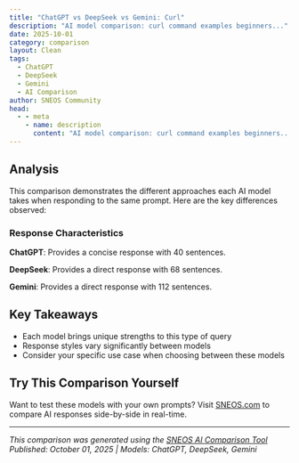 ```yaml
---
title: "ChatGPT vs DeepSeek vs Gemini: Curl"
description: "AI model comparison: curl command examples beginners..."
date: 2025-10-01
category: comparison
layout: Clean
tags:
  - ChatGPT
  - DeepSeek
  - Gemini
  - AI Comparison
author: SNEOS Community
head:
  - - meta
    - name: description
      content: "AI model comparison: curl command examples beginners..."
---
```


<ChatComparison
  title="ChatGPT vs DeepSeek vs Gemini: Curl"
  prompt="curl command examples beginners"
  :responses='{
    "ChatGPT": "Sure! Here are some simple \u0060curl\u0060 command examples for beginners to help you get started with making HTTP requests from the command line:\n\n1. **Fetch a Webpage (HTTP GET Request)**\n\u0060\u0060\u0060bash\ncurl https://www.example.com\n\u0060\u0060\u0060\nThis command downloads and displays the HTML content of the webpage.\n\n2. **Save the Output to a File**\n\u0060\u0060\u0060bash\ncurl -o example.html https://www.example.com\n\u0060\u0060\u0060\nThe \u0060-o\u0060 option saves the output to \u0060example.html\u0060 instead of displaying it.\n\n3. **Follow Redirects**\n\u0060\u0060\u0060bash\ncurl -L http://example.com\n\u0060\u0060\u0060\nSometimes URLs redirect to other URLs. The \u0060-L\u0060 flag tells \u0060curl\u0060 to follow these redirects.\n\n4. **Show Response Headers**\n\u0060\u0060\u0060bash\ncurl -I https://www.example.com\n\u0060\u0060\u0060\nThe \u0060-I\u0060 option fetches and displays only the HTTP headers (not the body).\n\n5. **Send a POST Request with Data**\n\u0060\u0060\u0060bash\ncurl -X POST -d \u0022name=John\u0026age=30\u0022 https://httpbin.org/post\n\u0060\u0060\u0060\nThis sends form data (\u0060name\u0060 and \u0060age\u0060) via POST.\n\n6. **Send JSON Data in a POST Request**\n\u0060\u0060\u0060bash\ncurl -X POST -H \u0022Content-Type: application/json\u0022 -d \u0027{\u0022name\u0022:\u0022John\u0022,\u0022age\u0022:30}\u0027 https://httpbin.org/post\n\u0060\u0060\u0060\nSet header to JSON and send JSON data.\n\n7. **Pass Authentication Credentials**\n\u0060\u0060\u0060bash\ncurl -u username:password https://example.com/protected\n\u0060\u0060\u0060\nUse \u0060-u\u0060 for basic HTTP authentication.\n\n8. **Download a File**\n\u0060\u0060\u0060bash\ncurl -O https://example.com/file.zip\n\u0060\u0060\u0060\n\u0060-O\u0060 saves the file with its original name.\n\n9. **Verbose Output (Detailed Request and Response)**\n\u0060\u0060\u0060bash\ncurl -v https://www.example.com\n\u0060\u0060\u0060\nUseful for debugging HTTP requests.\n\n10. **Send a Custom Header**\n\u0060\u0060\u0060bash\ncurl -H \u0022X-Custom-Header: value\u0022 https://www.example.com\n\u0060\u0060\u0060\n\n---\n\nIf you want explanation on any particular example or more advanced usage, just let me know!",
    "DeepSeek": "Here are practical cURL command examples for beginners, starting from basic to more advanced usage:\n\n## 1. Basic GET Requests\n\n\u0060\u0060\u0060bash\n# Simple GET request\ncurl https://jsonplaceholder.typicode.com/posts\n\n# Save output to a file\ncurl -o output.txt https://jsonplaceholder.typicode.com/posts\n\n# Follow redirects automatically\ncurl -L https://httpbin.org/redirect/1\n\n# Show request details (verbose mode)\ncurl -v https://jsonplaceholder.typicode.com/posts/1\n\u0060\u0060\u0060\n\n## 2. POST Requests\n\n\u0060\u0060\u0060bash\n# Simple POST with data\ncurl -X POST https://httpbin.org/post -d \u0022name=John\u0026age=30\u0022\n\n# POST with JSON data\ncurl -X POST https://httpbin.org/post \\\n  -H \u0022Content-Type: application/json\u0022 \\\n  -d \u0027{\u0022name\u0022:\u0022John\u0022,\u0022age\u0022:30}\u0027\n\n# POST with form data\ncurl -X POST https://httpbin.org/post \\\n  -F \u0022name=John\u0022 \\\n  -F \u0022age=30\u0022 \\\n  -F \u0022file=@document.txt\u0022\n\u0060\u0060\u0060\n\n## 3. Headers and Authentication\n\n\u0060\u0060\u0060bash\n# Add custom headers\ncurl -H \u0022Authorization: Bearer token123\u0022 \\\n     -H \u0022User-Agent: MyApp/1.0\u0022 \\\n     https://api.example.com/data\n\n# Basic authentication\ncurl -u username:password https://api.example.com/protected\n\n# View response headers only\ncurl -I https://jsonplaceholder.typicode.com/posts/1\n\u0060\u0060\u0060\n\n## 4. File Operations\n\n\u0060\u0060\u0060bash\n# Download a file\ncurl -O https://example.com/file.zip\n\n# Download with custom filename\ncurl -o myfile.zip https://example.com/file.zip\n\n# Upload a file\ncurl -X POST https://example.com/upload \\\n  -F \u0022file=@localfile.txt\u0022\n\u0060\u0060\u0060\n\n## 5. Useful Options and Flags\n\n\u0060\u0060\u0060bash\n# Limit download speed (10KB/s)\ncurl --limit-rate 10K https://example.com/largefile.zip\n\n# Resume interrupted download\ncurl -C - -O https://example.com/largefile.zip\n\n# Ignore SSL certificate verification (not recommended for production)\ncurl -k https://self-signed-cert-site.com\n\n# Show only the response body (silent mode)\ncurl -s https://jsonplaceholder.typicode.com/posts/1\n\u0060\u0060\u0060\n\n## 6. Practical Examples\n\n\u0060\u0060\u0060bash\n# Check if a website is up\ncurl -I -s -o /dev/null -w \u0022%{http_code}\u0022 https://google.com\n\n# Test API endpoint\ncurl -X GET \u0022https://api.github.com/users/octocat\u0022\n\n# Submit form data\ncurl -X POST \u0022https://httpbin.org/post\u0022 \\\n  -d \u0022username=testuser\u0022 \\\n  -d \u0022password=testpass\u0022\n\n# Download with progress bar\ncurl -# -O https://releases.ubuntu.com/22.04/ubuntu-22.04-desktop-amd64.iso\n\u0060\u0060\u0060\n\n## 7. Working with APIs\n\n\u0060\u0060\u0060bash\n# GET request with parameters\ncurl \u0022https://api.github.com/search/repositories?q=curl\u002Blanguage:python\u0022\n\n# PUT request to update resource\ncurl -X PUT https://api.example.com/users/1 \\\n  -H \u0022Content-Type: application/json\u0022 \\\n  -d \u0027{\u0022name\u0022:\u0022John Updated\u0022}\u0027\n\n# DELETE request\ncurl -X DELETE https://api.example.com/users/1\n\u0060\u0060\u0060\n\n## 8. Useful Response Formatting\n\n\u0060\u0060\u0060bash\n# Pretty print JSON response\ncurl -s https://jsonplaceholder.typicode.com/posts/1 | python -m json.tool\n\n# Or use jq if installed\ncurl -s https://jsonplaceholder.typicode.com/posts/1 | jq \u0027.\u0027\n\n# Show timing information\ncurl -w \u0022@curl-format.txt\u0022 https://jsonplaceholder.typicode.com/posts/1\n\u0060\u0060\u0060\n\nCreate a \u0060curl-format.txt\u0060 file with:\n\u0060\u0060\u0060\n    time_namelookup:  %{time_namelookup}s\\n\n       time_connect:  %{time_connect}s\\n\n    time_appconnect:  %{time_appconnect}s\\n\n   time_pretransfer:  %{time_pretransfer}s\\n\n      time_redirect:  %{time_redirect}s\\n\n time_starttransfer:  %{time_starttransfer}s\\n\n                    ----------\\n\n         time_total:  %{time_total}s\\n\n\u0060\u0060\u0060\n\n## Common Options Summary:\n- \u0060-X\u0060: Specify HTTP method (GET, POST, PUT, DELETE)\n- \u0060-H\u0060: Add headers\n- \u0060-d\u0060: Send data in request body\n- \u0060-F\u0060: Send form data\n- \u0060-o\u0060: Save output to file\n- \u0060-O\u0060: Save with remote filename\n- \u0060-v\u0060: Verbose output\n- \u0060-s\u0060: Silent mode\n- \u0060-L\u0060: Follow redirects\n- \u0060-u\u0060: Authentication\n- \u0060-I\u0060: Show headers only\n\nStart with simple GET requests and gradually try more complex operations as you get comfortable!",
    "Gemini": "## Curl Command Examples for Beginners\n\n\u0060curl\u0060 is a powerful command-line tool for transferring data with URLs. It\u0027s widely used for testing APIs, downloading files, and interacting with web services. Here are some basic examples to get you started:\n\n**1. Simple Request - Getting a Webpage:**\n\n   The most basic use of \u0060curl\u0060 is to fetch the HTML content of a webpage:\n\n   \u0060\u0060\u0060bash\n   curl https://www.example.com\n   \u0060\u0060\u0060\n\n   This command sends an HTTP GET request to \u0060https://www.example.com\u0060 and displays the HTML source code in your terminal.\n\n**2. Saving Output to a File:**\n\n   Instead of printing the output to the console, you can save it to a file using the \u0060-o\u0060 or \u0060-O\u0060 option.\n\n   * **\u0060-o\u0060 (lowercase o) - Specifies the output filename:**\n\n     \u0060\u0060\u0060bash\n     curl -o my_webpage.html https://www.example.com\n     \u0060\u0060\u0060\n     This downloads the content of \u0060https://www.example.com\u0060 and saves it to a file named \u0060my_webpage.html\u0060 in the current directory.\n\n   * **\u0060-O\u0060 (uppercase O) - Uses the filename from the URL:**\n\n     \u0060\u0060\u0060bash\n     curl -O https://www.example.com/images/logo.png\n     \u0060\u0060\u0060\n     This downloads the image \u0060logo.png\u0060 from the specified URL and saves it to your current directory with the same filename (\u0060logo.png\u0060).\n\n**3.  Showing HTTP Headers:**\n\n   To view the HTTP headers along with the content, use the \u0060-i\u0060 option:\n\n   \u0060\u0060\u0060bash\n   curl -i https://www.example.com\n   \u0060\u0060\u0060\n\n   This will show the HTTP headers (e.g., Content-Type, Date, Server) *before* the HTML content.\n\n**4.  Following Redirects:**\n\n   Some URLs will redirect you to another URL.  To automatically follow redirects, use the \u0060-L\u0060 option:\n\n   \u0060\u0060\u0060bash\n   curl -L https://bit.ly/shortened-url\n   \u0060\u0060\u0060\n\n   This is useful when dealing with shortened URLs or when a website has moved to a new address.\n\n**5.  Making a POST Request:**\n\n   To send data to a server using the POST method, you can use the \u0060-d\u0060 (or \u0060--data\u0060) option.  This is often used for submitting forms or sending data to APIs.\n\n   \u0060\u0060\u0060bash\n   curl -d \u0022name=John\u0026age=30\u0022 https://www.example.com/submit-form\n   \u0060\u0060\u0060\n\n   This sends the data \u0060name=John\u0026age=30\u0060 to the URL \u0060https://www.example.com/submit-form\u0060 as if it were submitted from a form. The \u0060-d\u0060 option will set the \u0060Content-Type\u0060 header to \u0060application/x-www-form-urlencoded\u0060.\n\n   **Important Note:**  Often APIs expect data in JSON format.  See example 8 for that.\n\n**6.  Setting Custom Headers:**\n\n   You can set custom HTTP headers using the \u0060-H\u0060 option.  This is often needed for authentication, specifying content types, or other API interactions.\n\n   \u0060\u0060\u0060bash\n   curl -H \u0022Content-Type: application/json\u0022 -H \u0022Authorization: Bearer YOUR_API_TOKEN\u0022 https://api.example.com/resource\n   \u0060\u0060\u0060\n\n   This sends two headers:\n    * \u0060Content-Type: application/json\u0060  (tells the server the data is in JSON format)\n    * \u0060Authorization: Bearer YOUR_API_TOKEN\u0060 (often used for API authentication)\n\n**7.  Getting More Verbose Output:**\n\n   For more detailed information about the request, use the \u0060-v\u0060 option:\n\n   \u0060\u0060\u0060bash\n   curl -v https://www.example.com\n   \u0060\u0060\u0060\n\n   This will show the entire request process, including the headers sent and received, which can be helpful for debugging.\n\n**8. Sending JSON Data with POST:**\n\n   To send JSON data in a POST request, you need to set the \u0060Content-Type\u0060 header to \u0060application/json\u0060.  You\u0027ll also need to format the data as a valid JSON string.\n\n   \u0060\u0060\u0060bash\n   curl -H \u0022Content-Type: application/json\u0022 -d \u0027{\u0022name\u0022: \u0022John\u0022, \u0022age\u0022: 30}\u0027 https://www.example.com/api/users\n   \u0060\u0060\u0060\n\n   *  **\u0060\u0027{\u0022name\u0022: \u0022John\u0022, \u0022age\u0022: 30}\u0027\u0060**: This is a JSON string containing the data to send.  Make sure it\u0027s valid JSON.\n   *  \u0060-H \u0022Content-Type: application/json\u0022\u0060:  This is *crucial*.  It tells the server that the data being sent is in JSON format.  Without this, the server may misinterpret the data.\n\n**9.  Using a User-Agent:**\n\n   Some websites or APIs may behave differently based on the User-Agent string. You can set a custom User-Agent using the \u0060-A\u0060 or \u0060--user-agent\u0060 option:\n\n   \u0060\u0060\u0060bash\n   curl -A \u0022MyCustomUserAgent/1.0\u0022 https://www.example.com\n   \u0060\u0060\u0060\n\n   This tells the server that your request is coming from a client with the User-Agent string \u0022MyCustomUserAgent/1.0\u0022.  This can be useful for simulating different browsers or clients.\n\n**10. Downloading a File with Progress Bar:**\n\n   To show a progress bar while downloading a file, use the \u0060#\u0060 symbol instead of \u0060-o\u0060 or \u0060-O\u0060.  However, using \u0060#\u0060 requires redirection to standard output (your terminal), so you also need to combine it with appropriate tools like \u0060pv\u0060 (pipe viewer) to avoid garbling the output if you are piping to another command.\n\n   \u0060\u0060\u0060bash\n   curl https://www.example.com/largefile.zip | pv \u003E largefile.zip\n   \u0060\u0060\u0060\n\n   This pipes the output of \u0060curl\u0060 to \u0060pv\u0060, which displays a progress bar, and then redirects \u0060pv\u0060\u0027s output (the downloaded file) to \u0060largefile.zip\u0060.  You\u0027ll likely need to install \u0060pv\u0060 (\u0060sudo apt-get install pv\u0060 or \u0060brew install pv\u0060).\n\n   A more straightforward (but potentially less feature-rich) option is \u0060-#\u0060:\n\n   \u0060\u0060\u0060bash\n   curl -# https://www.example.com/largefile.zip -o largefile.zip\n   \u0060\u0060\u0060\n\n   This displays a simple progress bar using \u0060#\u0060 characters.\n\n**11. Dealing with Authentication (Basic Auth):**\n\n   If a website requires basic authentication (username and password), you can use the \u0060-u\u0060 option:\n\n   \u0060\u0060\u0060bash\n   curl -u username:password https://www.example.com/protected-resource\n   \u0060\u0060\u0060\n\n   Replace \u0060username\u0060 and \u0060password\u0060 with your actual credentials. **Security Warning:** This transmits your password in plain text, so only use it over HTTPS (secure connections) and be aware of the risks.  Consider using more secure authentication methods if available.\n\n**12. Deleting Resources (DELETE):**\n\n    To send a DELETE request (e.g., to delete a resource on a server), use the \u0060-X\u0060 option:\n\n    \u0060\u0060\u0060bash\n    curl -X DELETE https://api.example.com/resource/123\n    \u0060\u0060\u0060\n\n    This sends a DELETE request to the specified URL.  DELETE requests are often used in RESTful APIs.\n\n**Important Considerations:**\n\n* **HTTPS:** Always prefer using \u0060https://\u0060 URLs for secure communication.\n* **Error Handling:** \u0060curl\u0060 returns exit codes.  A code of 0 usually means success.  Non-zero codes indicate errors.  You can check the exit code in a script using \u0060$?\u0060 (in bash).\n* **Man Page:**  The \u0060curl\u0060 command has a very extensive man page.  Type \u0060man curl\u0060 in your terminal to see all available options and features.\n* **Context is Key:** The specific options and data you need to send with \u0060curl\u0060 will depend entirely on the API or web service you\u0027re interacting with.  Always refer to the API documentation.\n\nThis covers the most common basic uses of \u0060curl\u0060.  Experiment with these examples, and refer to the \u0060curl\u0060 documentation for more advanced options as needed.  Good luck!\n"
  }'
  published-date="18:57"
/>

## Analysis

This comparison demonstrates the different approaches each AI model takes when responding to the same prompt. Here are the key differences observed:

### Response Characteristics

**ChatGPT**: Provides a concise response with 40 sentences. 

**DeepSeek**: Provides a direct response with 68 sentences. 

**Gemini**: Provides a direct response with 112 sentences. 

## Key Takeaways

- Each model brings unique strengths to this type of query
- Response styles vary significantly between models
- Consider your specific use case when choosing between these models

## Try This Comparison Yourself

Want to test these models with your own prompts? Visit [SNEOS.com](https://sneos.com) to compare AI responses side-by-side in real-time.

---

*This comparison was generated using the [SNEOS AI Comparison Tool](https://sneos.com)*
*Published: October 01, 2025 | Models: ChatGPT, DeepSeek, Gemini*
